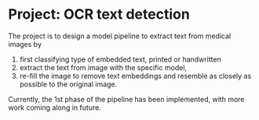 # Project: OCR text detection

The project is to design a model pipeline to extract text from medical images by
1. first classifying type of embedded text, printed or handwritten
2. extract the text from image with the specific model,
3. re-fill the image to remove text embeddings and resemble as closely as possible to the original image.

Currently, the 1st phase of the pipeline has been implemented, with more work coming along in future.
